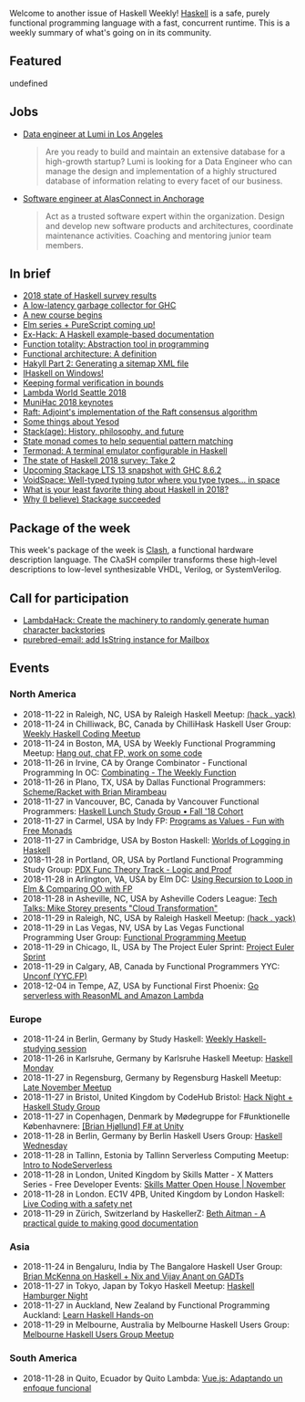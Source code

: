 <!-- 2018-11-22 unpublished -->

Welcome to another issue of Haskell Weekly!
[Haskell](https://www.haskell.org) is a safe, purely functional programming language with a fast, concurrent runtime.
This is a weekly summary of what's going on in its community.

## Featured

undefined

## Jobs

-   [Data engineer at Lumi in Los Angeles](https://www.lumi.com/jobs/data-engineer)

    > Are you ready to build and maintain an extensive database for a high-growth startup? Lumi is looking for a Data Engineer who can manage the design and implementation of a highly structured database of information relating to every facet of our business.

-   [Software engineer at AlasConnect in Anchorage](https://alasconnect.com/jobs.html)

    > Act as a trusted software expert within the organization. Design and develop new software products and architectures, coordinate maintenance activities. Coaching and mentoring junior team members.

## In brief

-   [2018 state of Haskell survey results](https://taylor.fausak.me/2018/11/18/2018-state-of-haskell-survey-results/)
-   [A low-latency garbage collector for GHC](https://bgamari.github.io/posts/2018-11-18-nonmoving-gc-for-ghc.html)
-   [A new course begins](https://typeclasses.com/news/2018-11-new-course-functortown)
-   [Elm series + PureScript coming up!](https://mmhaskell.com/blog/2018/11/19/elm-series-purescript-coming-up)
-   [Ex-Hack: A Haskell example-based documentation](https://alternativebit.fr/posts/haskell/ex-hack-alpha/)
-   [Function totality: Abstraction tool in programming](https://dimjasevic.net/marko/2018/11/20/function-totality-abstraction-tool-in-programming/)
-   [Functional architecture: A definition](https://blog.ploeh.dk/2018/11/19/functional-architecture-a-definition/)
-   [Hakyll Part 2: Generating a sitemap XML file](https://robertwpearce.com/hakyll-pt-2-generating-a-sitemap-xml-file.html)
-   [IHaskell on Windows!](https://blog.ramdoot.in/ihaskell-on-windows-c549e6442262)
-   [Keeping formal verification in bounds](https://doisinkidney.com/posts/2018-11-20-fast-verified-structures.html)
-   [Lambda World Seattle 2018](https://www.youtube.com/playlist?list=PL4yAk3UBuBSo8BMnuUPteqj-AJL26tdAs)
-   [MuniHac 2018 keynotes](https://www.youtube.com/playlist?list=PLxxF72uPfQVQ0jz5faMjPbikBIyy1x0n7)
-   [Raft: Adjoint's implementation of the Raft consensus algorithm](https://github.com/adjoint-io/raft/tree/e66accb71e8f883f922368203ecd56ca725e3d71)
-   [Some things about Yesod](https://siskam.link/2018-11-14-some-things-about-yesod.html)
-   [Stack(age): History, philosophy, and future](https://www.snoyman.com/blog/2018/11/stackage-history-philosophy-future)
-   [State monad comes to help sequential pattern matching](https://kowainik.github.io/posts/2018-11-18-state-pattern-matching)
-   [Termonad: A terminal emulator configurable in Haskell](https://functor.tokyo/blog/2018-11-15-termonad)
-   [The state of Haskell 2018 survey: Take 2](https://medium.com/barely-functional/the-state-of-haskell-2018-survey-60155f5c1b14)
-   [Upcoming Stackage LTS 13 snapshot with GHC 8.6.2](https://www.stackage.org/blog/2018/11/upcoming-lts-13-ghc-8-6-2)
-   [VoidSpace: Well-typed typing tutor where you type types... in space](https://github.com/ChrisPenner/void-space/tree/0058a78334921cd3efa425c53e900e173c3e3a5f)
-   [What is your least favorite thing about Haskell in 2018?](https://medium.com/@snoyjerk/least-favorite-thing-about-haskal-ef8f80f30733)
-   [Why (I believe) Stackage succeeded](https://www.snoyman.com/blog/2018/11/why-i-believe-stackage-succeeded)

## Package of the week

This week's package of the week is [Clash](https://clash-lang.org),
a functional hardware description language.
The CλaSH compiler transforms these high-level descriptions to low-level synthesizable VHDL, Verilog, or SystemVerilog.

## Call for participation

-   [LambdaHack: Create the machinery to randomly generate human character backstories](https://github.com/LambdaHack/LambdaHack/issues/153)
-   [purebred-email: add IsString instance for Mailbox](https://github.com/purebred-mua/purebred-email/issues/18)

## Events

### North America

- 2018-11-22 in Raleigh, NC, USA by Raleigh Haskell Meetup: [(hack . yack)](https://www.meetup.com/Raleigh-Haskell-Meetup/events/dlwjgqyxpbdc/)
- 2018-11-24 in Chilliwack, BC, Canada by ChilliHask Haskell User Group: [Weekly Haskell Coding Meetup](https://www.meetup.com/BC-HUG/events/hdqxbqyxpbgc/)
- 2018-11-24 in Boston, MA, USA by Weekly Functional Programming Meetup: [Hang out, chat FP, work on some code](https://www.meetup.com/Weekly-Functional-Programming-Meetup/events/vdlnqpyxpbgc/)
- 2018-11-26 in Irvine, CA by Orange Combinator - Functional Programming In OC: [Combinating - The Weekly Function](https://www.meetup.com/orange-combinator/events/lxvjrpyxpbjc/)
- 2018-11-26 in Plano, TX, USA by Dallas Functional Programmers: [Scheme/Racket with Brian Mirambeau](https://www.meetup.com/Dallas-Functional-Programmers/events/wtpfqpyxpbjc/)
- 2018-11-27 in Vancouver, BC, Canada by Vancouver Functional Programmers: [Haskell Lunch Study Group • Fall '18 Cohort](https://www.meetup.com/Vancouver-Functional-Programmers/events/jdnlhqyxpbkc/)
- 2018-11-27 in Carmel, USA by Indy FP: [Programs as Values - Fun with Free Monads](https://www.meetup.com/Indy-FP/events/256189856/)
- 2018-11-27 in Cambridge, USA by Boston Haskell: [Worlds of Logging in Haskell](https://www.meetup.com/Boston-Haskell/events/256227756/)
- 2018-11-28 in Portland, OR, USA by Portland Functional Programming Study Group: [PDX Func Theory Track - Logic and Proof](https://www.meetup.com/Portland-Functional-Programming-Study-Group/events/mpwwbqyxpblc/)
- 2018-11-28 in Arlington, VA, USA by Elm DC: [Using Recursion to Loop in Elm & Comparing OO with FP](https://www.meetup.com/elm-dc/events/plsggqyxpblc/)
- 2018-11-28 in Asheville, NC, USA by Asheville Coders League: [Tech Talks: Mike Storey presents "Cloud Transformation"](https://www.meetup.com/Asheville-Coders-League/events/255957365/)
- 2018-11-29 in Raleigh, NC, USA by Raleigh Haskell Meetup: [(hack . yack)](https://www.meetup.com/Raleigh-Haskell-Meetup/events/dlwjgqyxpbmc/)
- 2018-11-29 in Las Vegas, NV, USA by Las Vegas Functional Programming User Group: [Functional Programming Meetup](https://www.meetup.com/las-vegas-functional-programming/events/jkznkqyxpbmc/)
- 2018-11-29 in Chicago, IL, USA by The Project Euler Sprint: [Project Euler Sprint](https://www.meetup.com/Project-Euler-Sprint/events/ngwzxmyxpbmc/)
- 2018-11-29 in Calgary, AB, Canada by Functional Programmers YYC: [Unconf (YYC.FP)](https://www.meetup.com/Functional-Programmers-YYC/events/jzwglpyxpblb/)
- 2018-12-04 in Tempe, AZ, USA by Functional First Phoenix: [Go serverless with ReasonML and Amazon Lambda](https://www.meetup.com/Functional-First-Phoenix/events/256220538/)

### Europe

- 2018-11-24 in Berlin, Germany by Study Haskell: [Weekly Haskell-studying session](https://www.meetup.com/Study-Haskell/events/btvcmqyxpbgc/)
- 2018-11-26 in Karlsruhe, Germany by Karlsruhe Haskell Meetup: [Haskell Monday](https://www.meetup.com/Karlsruhe-Haskell-Meetup/events/zdzlkqyxpbjc/)
- 2018-11-27 in Regensburg, Germany by Regensburg Haskell Meetup: [Late November Meetup](https://www.meetup.com/Regensburg-Haskell-Meetup/events/255960872/)
- 2018-11-27 in Bristol, United Kingdom by CodeHub Bristol: [Hack Night + Haskell Study Group](https://www.meetup.com/CodeHub-Bristol/events/gvdwfqyxpbkc/)
- 2018-11-27 in Copenhagen, Denmark by Mødegruppe for F#unktionelle Københavnere: [[Brian Hjøllund] F# at Unity](https://www.meetup.com/MoedegruppeFunktionelleKoebenhavnere/events/rqbcdlyxpbkc/)
- 2018-11-28 in Berlin, Germany by Berlin Haskell Users Group: [Haskell Wednesday](https://www.meetup.com/berlinhug/events/pvpwqpyxpblc/)
- 2018-11-28 in Tallinn, Estonia by Tallinn Serverless Computing Meetup: [Intro to NodeServerless](https://www.meetup.com/Tallinn-Serverless-Computing-Meetup/events/256119792/)
- 2018-11-28 in London, United Kingdom by Skills Matter - X Matters Series - Free Developer Events: [Skills Matter Open House | November](https://www.meetup.com/skillsmatter/events/255475458/)
- 2018-11-28 in London. EC1V 4PB, United Kingdom by London Haskell: [Live Coding with a safety net](https://www.meetup.com/London-Haskell/events/256066832/)
- 2018-11-29 in Zürich, Switzerland by HaskellerZ: [Beth Aitman - A practical guide to making good documentation](https://www.meetup.com/HaskellerZ/events/256301621/)

### Asia

- 2018-11-24 in Bengaluru, India by The Bangalore Haskell User Group: [Brian McKenna on Haskell + Nix and Vijay Anant on GADTs](https://www.meetup.com/The-Bangalore-Haskell-User-Group/events/256566003/)
- 2018-11-27 in Tokyo, Japan by Tokyo Haskell Meetup: [Haskell Hamburger Night](https://www.meetup.com/Tokyo-Haskell-Meetup/events/256539620/)
- 2018-11-27 in Auckland, New Zealand by Functional Programming Auckland: [Learn Haskell Hands-on](https://www.meetup.com/Functional-Programming-Auckland/events/256530397/)
- 2018-11-29 in Melbourne, Australia by Melbourne Haskell Users Group: [Melbourne Haskell Users Group Meetup](https://www.meetup.com/Melbourne-Haskell-Users-Group/events/qfptslyxpbmc/)

### South America

- 2018-11-28 in Quito, Ecuador by Quito Lambda: [Vue.js: Adaptando un enfoque funcional](https://www.meetup.com/Quito-Lambda-Meetup/events/mscxlpyxpblc/)
